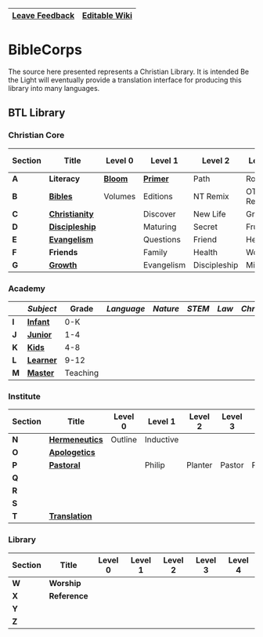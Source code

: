 |[Leave Feedback](https://github.com/BeTheLight/Overview-and-Wiki/issues) | [Editable Wiki](https://github.com/BeTheLight/Overview-and-Wiki/wiki) |
|-|-|
# BibleCorps

The source here presented represents a Christian Library. It is intended Be the Light will eventually provide a translation interface for producing this library into many languages. 

## BTL Library
### Christian Core

|Section| Title            | Level 0 | Level 1 | Level 2 | Level 3 | Level 4 
|-------|------------------|---------|---------|---------|---------|--------
| __A__ | __Literacy__     | __[Bloom](https://bloomlibrary.org/browse?lang=en&langname=English)__   | __[Primer](https://www.literacyevangelism.org/primers)__    | Path    | Road    | __[Dash](https://bookdash.org/books/?s=&languages%5B%5D=en)__ 
| __B__ | __[Bibles](https://github.com/BibleCorps/Guidelines-and-Documentation-Wiki/blob/master/Bibles.md)__       | Volumes | Editions| NT Remix| OT Remix| 
| __C__ | __[Christianity](https://github.com/Be-the-Light/ENG-C-Christianity-PSFM/tree/master/PDF)__ |         | Discover| New Life| Growing |
| __D__ | __[Discipleship](https://github.com/Be-the-Light/ENG-D-Discipleship-PSFM/tree/master/PDF)__ |         | Maturing| Secret  | Fruit   | 
| __E__ | __[Evangelism](https://github.com/Be-the-Light/ENG-E-Evangelism-PSFM)__   |         | Questions  | Friend  | Help! |
| __F__ | __Friends__      |         | Family     | Health  | Work    |  
| __G__ | __[Growth](https://github.com/Be-the-Light/ENG-G-Growth-PSFM)__       |         | Evangelism | Discipleship | Missions | 

### Academy

|       | ___Subject___|Grade |_Language_|_Nature_| _STEM_  | _Law_   |_Christ_
|-------|--------------|----|---------|---------|---------|---------|--------
| __I__ | __[Infant](https://github.com/Be-the-Light/ENG-I-Infant-Academy-PSFM)__ | 0-K   |         |         |         |         |
| __J__ | __[Junior](https://github.com/Be-the-Light/ENG-J-Junior-Academy-PSFM)__ | 1-4   |         |         |
| __K__ | __[Kids](https://github.com/Be-the-Light/ENG-K-Kids-Academy-PSFM)__ |4-8     |         |         |
| __L__ | __[Learner](https://github.com/Be-the-Light/ENG-L-Learners-Academy-PSFM)__ |9-12 |         |         | 
| __M__ | __[Master](https://github.com/Be-the-Light/ENG-M-Master-Academy-PSFM)__ |Teaching|       |         |         | 

### Institute

|Section| Title            | Level 0 | Level 1 | Level 2 | Level 3 | Level 4 
|-------|------------------|---------|---------|---------|---------|--------
| __N__ | __[Hermeneutics](https://github.com/Be-the-Light/ENG-N-Hermeneutics-PSFM)__| Outline | Inductive | 
| __O__ | __[Apologetics](https://github.com/Be-the-Light/ENG-O-Apologetics-PSFM)__ |  |  | 
| __P__ | __[Pastoral](https://github.com/Be-the-Light/ENG-P-Pastoral-PSFM)__ |         | Philip | Planter | Pastor | Preacher
| __Q__ | 
| __R__ |
| __S__ |
| __T__ | __[Translation](https://github.com/Be-the-Light/ENG-T-Translation-PSFM)__

### Library

|Section| Title            | Level 0 | Level 1 | Level 2 | Level 3 | Level 4 
|-------|------------------|---------|---------|---------|---------|--------
| __W__ | __Worship__        |         |         | 
| __X__ | __Reference__    | | | |
| __Y__ | 
| __Z__ | 

